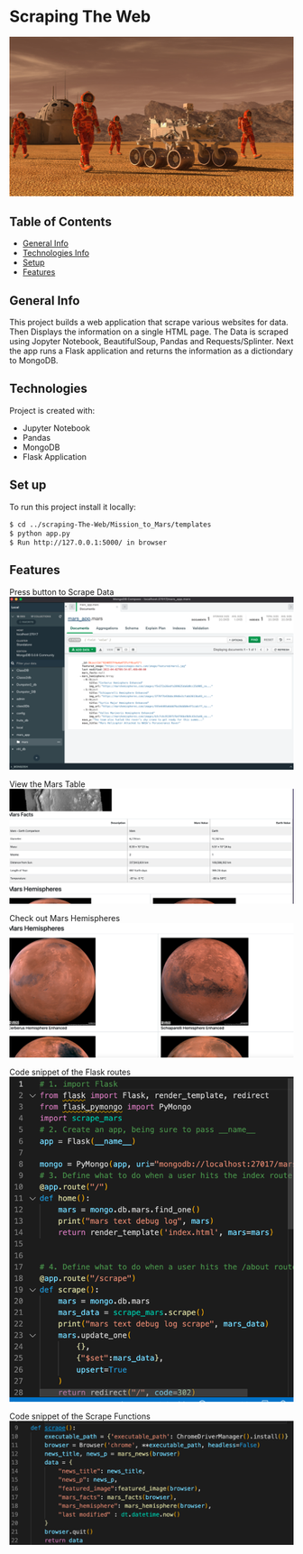 # Scraping The Web
![](Mission_to_Mars/App_Screenshots/mission_to_mars.png)

## Table of Contents
* [General Info](#general-info)
* [Technologies Info](#technologies)
* [Setup](#setup)
* [Features](#features)

## General Info
This project builds a web application that scrape various websites for data. Then Displays the information on a single HTML page. The Data is scraped using Jopyter Notebook, BeautifulSoup, Pandas and Requests/Splinter. Next the app runs a Flask application and returns the information as a dictiondary to MongoDB.

## Technologies
Project is created with:
* Jupyter Notebook
* Pandas
* MongoDB 
* Flask Application

## Set up
To run this project install it locally:
```
$ cd ../scraping-The-Web/Mission_to_Mars/templates
$ python app.py
$ Run http://127.0.0.1:5000/ in browser
```
## Features
Press button to Scrape Data
![](Mission_to_Mars/App_Screenshots/Scrape_button.png)

View the Mars Table
![](Mission_to_Mars/App_Screenshots/Mars_Table.png)

Check out Mars Hemispheres
![](Mission_to_Mars/App_Screenshots/Hemispheres.png)

Code snippet of the Flask routes
![](Mission_to_Mars/App_Screenshots/flask_app.png)

Code snippet of the Scrape Functions
![](Mission_to_Mars/App_Screenshots/scrape_func.png)

